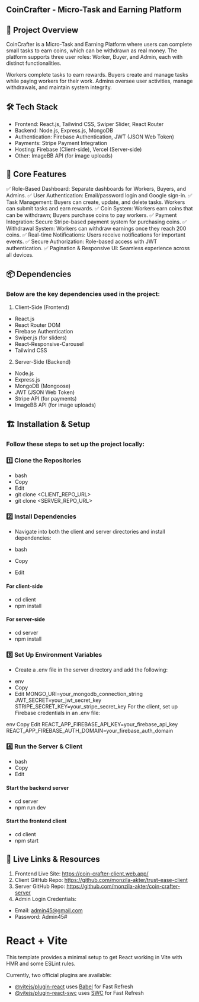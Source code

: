 ## CoinCrafter - Micro-Task and Earning Platform



## 🚀 Project Overview
CoinCrafter is a Micro-Task and Earning Platform where users can complete small tasks to earn coins, which can be withdrawn as real money. The platform supports three user roles: Worker, Buyer, and Admin, each with distinct functionalities.

Workers complete tasks to earn rewards.
Buyers create and manage tasks while paying workers for their work.
Admins oversee user activities, manage withdrawals, and maintain system integrity.
## 🛠️ Tech Stack
- Frontend: React.js, Tailwind CSS, Swiper Slider, React Router
- Backend: Node.js, Express.js, MongoDB
- Authentication: Firebase Authentication, JWT (JSON Web Token)
- Payments: Stripe Payment Integration
- Hosting: Firebase (Client-side), Vercel (Server-side)
- Other: ImageBB API (for image uploads)
## 🌟 Core Features
✅ Role-Based Dashboard: Separate dashboards for Workers, Buyers, and Admins.
✅ User Authentication: Email/password login and Google sign-in.
✅ Task Management: Buyers can create, update, and delete tasks. Workers can submit tasks and earn rewards.
✅ Coin System: Workers earn coins that can be withdrawn; Buyers purchase coins to pay workers.
✅ Payment Integration: Secure Stripe-based payment system for purchasing coins.
✅ Withdrawal System: Workers can withdraw earnings once they reach 200 coins.
✅ Real-time Notifications: Users receive notifications for important events.
✅ Secure Authorization: Role-based access with JWT authentication.
✅ Pagination & Responsive UI: Seamless experience across all devices.

## 📦 Dependencies
### Below are the key dependencies used in the project:

1. Client-Side (Frontend)
- React.js
- React Router DOM
- Firebase Authentication
- Swiper.js (for sliders)
- React-Responsive-Carousel
- Tailwind CSS
2. Server-Side (Backend)
- Node.js
- Express.js
- MongoDB (Mongoose)
- JWT (JSON Web Token)
- Stripe API (for payments)
- ImageBB API (for image uploads)
## 🏗️ Installation & Setup
### Follow these steps to set up the project locally:

### 1️⃣ Clone the Repositories
- bash
- Copy
- Edit
- git clone <CLIENT_REPO_URL>
- git clone <SERVER_REPO_URL>
### 2️⃣ Install Dependencies
- Navigate into both the client and server directories and install dependencies:

- bash
- Copy
- Edit
#### For client-side
- cd client
- npm install

#### For server-side
- cd server
- npm install
### 3️⃣ Set Up Environment Variables
* Create a .env file in the server directory and add the following:

- env
- Copy
- Edit
MONGO_URI=your_mongodb_connection_string
JWT_SECRET=your_jwt_secret_key
STRIPE_SECRET_KEY=your_stripe_secret_key
For the client, set up Firebase credentials in an .env file:

env
Copy
Edit
REACT_APP_FIREBASE_API_KEY=your_firebase_api_key
REACT_APP_FIREBASE_AUTH_DOMAIN=your_firebase_auth_domain
### 4️⃣ Run the Server & Client
- bash
- Copy
- Edit
#### Start the backend server
- cd server
- npm run dev  

#### Start the frontend client
- cd client
- npm start  
## 🔗 Live Links & Resources
1. Frontend Live Site: https://coin-crafter-client.web.app/
2. Client GitHub Repo: https://github.com/monzila-akter/trust-ease-client
3. Server GitHub Repo: https://github.com/monzila-akter/coin-crafter-server
4. Admin Login Credentials:
- Email: admin45@gmail.com
- Password: Admin45#




# React + Vite

This template provides a minimal setup to get React working in Vite with HMR and some ESLint rules.

Currently, two official plugins are available:

- [@vitejs/plugin-react](https://github.com/vitejs/vite-plugin-react/blob/main/packages/plugin-react/README.md) uses [Babel](https://babeljs.io/) for Fast Refresh
- [@vitejs/plugin-react-swc](https://github.com/vitejs/vite-plugin-react-swc) uses [SWC](https://swc.rs/) for Fast Refresh
